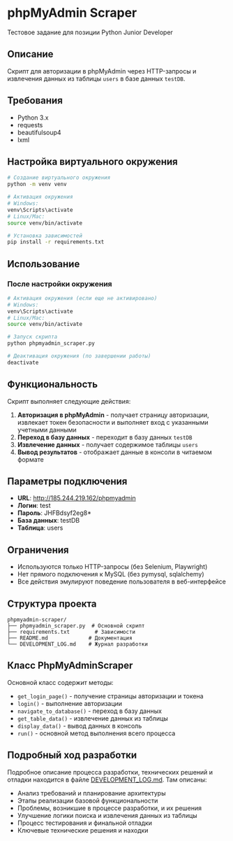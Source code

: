 # phpMyAdmin Scraper

Тестовое задание для позиции Python Junior Developer

## Описание

Скрипт для авторизации в phpMyAdmin через HTTP-запросы и извлечения данных из таблицы `users` в базе данных `testDB`.

## Требования

- Python 3.x
- requests
- beautifulsoup4
- lxml

## Настройка виртуального окружения
```bash
# Создание виртуального окружения
python -m venv venv

# Активация окружения
# Windows:
venv\Scripts\activate
# Linux/Mac:
source venv/bin/activate

# Установка зависимостей
pip install -r requirements.txt
```

## Использование

### После настройки окружения

```bash
# Активация окружения (если еще не активировано)
# Windows:
venv\Scripts\activate
# Linux/Mac:
source venv/bin/activate

# Запуск скрипта
python phpmyadmin_scraper.py

# Деактивация окружения (по завершении работы)
deactivate
```

## Функциональность

Скрипт выполняет следующие действия:

1. **Авторизация в phpMyAdmin** - получает страницу авторизации, извлекает токен безопасности и выполняет вход с указанными учетными данными
2. **Переход в базу данных** - переходит в базу данных `testDB`
3. **Извлечение данных** - получает содержимое таблицы `users`
4. **Вывод результатов** - отображает данные в консоли в читаемом формате

## Параметры подключения

- **URL**: http://185.244.219.162/phpmyadmin
- **Логин**: test
- **Пароль**: JHFBdsyf2eg8*
- **База данных**: testDB
- **Таблица**: users

## Ограничения

- Используются только HTTP-запросы (без Selenium, Playwright)
- Нет прямого подключения к MySQL (без pymysql, sqlalchemy)
- Все действия эмулируют поведение пользователя в веб-интерфейсе


## Структура проекта

```
phpmyadmin-scraper/
├── phpmyadmin_scraper.py  # Основной скрипт
├── requirements.txt        # Зависимости
├── README.md             # Документация
└── DEVELOPMENT_LOG.md    # Журнал разработки
```

## Класс PhpMyAdminScraper

Основной класс содержит методы:

- `get_login_page()` - получение страницы авторизации и токена
- `login()` - выполнение авторизации
- `navigate_to_database()` - переход в базу данных
- `get_table_data()` - извлечение данных из таблицы
- `display_data()` - вывод данных в консоль
- `run()` - основной метод выполнения всего процесса

## Подробный ход разработки

Подробное описание процесса разработки, технических решений и отладки находится в файле [DEVELOPMENT_LOG.md](DEVELOPMENT_LOG.md). Там описаны:

- Анализ требований и планирование архитектуры
- Этапы реализации базовой функциональности
- Проблемы, возникшие в процессе разработки, и их решения
- Улучшение логики поиска и извлечения данных из таблицы
- Процесс тестирования и финальной отладки
- Ключевые технические решения и находки 